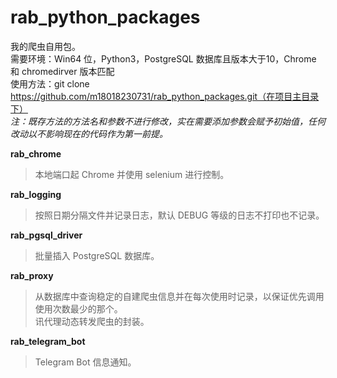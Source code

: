 # rab_python_packages
我的爬虫自用包。  
需要环境：Win64 位，Python3，PostgreSQL 数据库且版本大于10，Chrome 和 chromedirver 版本匹配  
使用方法：git clone https://github.com/m18018230731/rab_python_packages.git（在项目主目录下）  
*注：既存方法的方法名和参数不进行修改，实在需要添加参数会赋予初始值，任何改动以不影响现在的代码作为第一前提。*  

**rab_chrome**  
>本地端口起 Chrome 并使用 selenium 进行控制。

**rab_logging**  
>按照日期分隔文件并记录日志，默认 DEBUG 等级的日志不打印也不记录。

**rab_pgsql_driver**  
>批量插入 PostgreSQL 数据库。

**rab_proxy**  
>从数据库中查询稳定的自建爬虫信息并在每次使用时记录，以保证优先调用使用次数最少的那个。  
讯代理动态转发爬虫的封装。

**rab_telegram_bot**  
>Telegram Bot 信息通知。